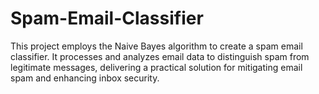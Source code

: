 # Spam-Email-Classifier
This project employs the Naive Bayes algorithm to create a spam email classifier. It processes and analyzes email data to distinguish spam from legitimate messages, delivering a practical solution for mitigating email spam and enhancing inbox security.
